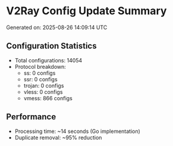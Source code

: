 # V2Ray Config Update Summary
Generated on: 2025-08-26 14:09:14 UTC

## Configuration Statistics
- Total configurations: 14054
- Protocol breakdown:
  - ss: 0 configs
  - ssr: 0 configs
  - trojan: 0 configs
  - vless: 0 configs
  - vmess: 866 configs

## Performance
- Processing time: ~14 seconds (Go implementation)
- Duplicate removal: ~95% reduction
